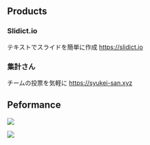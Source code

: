 ## Products

### Slidict.io
テキストでスライドを簡単に作成
https://slidict.io

### 集計さん
チームの投票を気軽に
https://syukei-san.xyz

## Peformance

[![](https://github-readme-stats.vercel.app/api?username=yubele&show_icons=true&title_color=fff&icon_color=79ff97&text_color=9f9f9f&bg_color=151515)](https://newsdict.io)

[![](https://github-readme-stats.vercel.app/api/top-langs/?username=yubele&show_icons=true&title_color=fff&icon_color=79ff97&text_color=9f9f9f&bg_color=151515)](https://newsdict.io)
